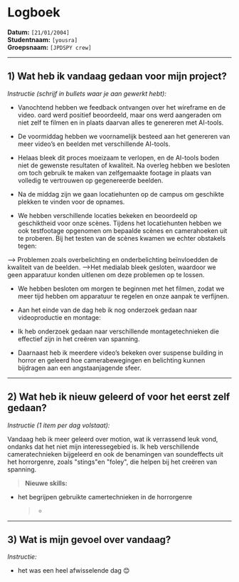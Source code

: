 # Logboek

**Datum:** `[21/01/2004]`  
**Studentnaam:** `[yousra]`  
**Groepsnaam:** `[JPDSPY crew]`

---

## 1) Wat heb ik vandaag gedaan voor mijn project?

_Instructie (schrijf in bullets waar je aan gewerkt hebt):_

- Vanochtend hebben we feedback ontvangen over het wireframe en de video.
  oard werd positief beoordeeld, maar ons werd aangeraden om niet zelf te filmen en in plaats daarvan alles te genereren met AI-tools.
- De voormiddag hebben we voornamelijk besteed aan het genereren van meer video’s en beelden met verschillende AI-tools.

- Helaas bleek dit proces moeizaam te verlopen, en de AI-tools boden niet de gewenste resultaten of kwaliteit.
  Na overleg hebben we besloten om toch gebruik te maken van zelfgemaakte footage in plaats van volledig te vertrouwen op gegenereerde beelden.

- Na de middag zijn we gaan locatiehunten op de campus om geschikte plekken te vinden voor de opnames.

- We hebben verschillende locaties bekeken en beoordeeld op geschiktheid voor onze scènes.
  Tijdens het locatiehunten hebben we ook testfootage opgenomen om bepaalde scènes en camerahoeken uit te proberen.
  Bij het testen van de scènes kwamen we echter obstakels tegen:

--> Problemen zoals overbelichting en onderbelichting beïnvloedden de kwaliteit van de beelden.
-->Het medialab bleek gesloten, waardoor we geen apparatuur konden uitlenen om deze problemen op te lossen.

- We hebben besloten om morgen te beginnen met het filmen, zodat we meer tijd hebben om apparatuur te regelen en onze aanpak te verfijnen.

- Aan het einde van de dag heb ik nog onderzoek gedaan naar videoproductie en montage:
- Ik heb onderzoek gedaan naar verschillende montagetechnieken die effectief zijn in het creëren van spanning.
- Daarnaast heb ik meerdere video’s bekeken over suspense building in horror en geleerd hoe camerabewegingen en belichting kunnen bijdragen aan een angstaanjagende sfeer.

---

## 2) Wat heb ik nieuw geleerd of voor het eerst zelf gedaan?

_Instructie (1 item per dag volstaat):_

Vandaag heb ik meer geleerd over motion, wat ik verrassend leuk vond, ondanks dat het niet mijn interessegebied is. Ik heb verschillende cameratechnieken bijgeleerd en ook de benamingen van soundeffects uit het horrorgenre, zoals "stings"en "foley", die helpen bij het creëren van spanning.

> **Nieuwe skills:**

- het begrijpen gebruikte camertechnieken in de horrorgenre
  > -

---

## 3) Wat is mijn gevoel over vandaag?

_Instructie:_

- het was een heel afwisselende dag 😊
